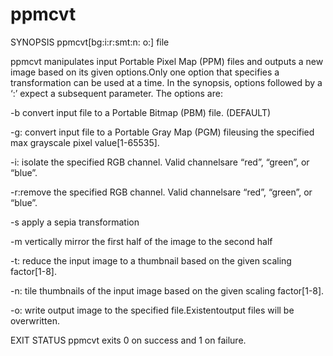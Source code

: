 # ppmcvt
SYNOPSIS
ppmcvt[bg:i:r:smt:n: o:] file

ppmcvt manipulates input Portable Pixel Map (PPM) files and outputs a new image based on its given options.Only one option that specifies a transformation can be used at a time. In the synopsis, options followed by a ‘:’ expect a subsequent parameter. The options are:

-b
convert input file to a Portable Bitmap (PBM) file. (DEFAULT)

-g:
convert input file to a Portable Gray Map (PGM) fileusing the specified max grayscale pixel value[1-65535].

-i:
isolate the specified RGB channel. Valid channelsare “red”, “green”, or “blue”.

-r:remove the specified RGB channel. Valid channelsare “red”, “green”, or “blue”.

-s
apply a sepia transformation

-m
vertically mirror the first half of the image to the second half

-t:
reduce the input image to a thumbnail based on the given scaling factor[1-8].

-n:
tile thumbnails of the input image based on the given scaling factor[1-8].

-o:
write output image to the specified file.Existentoutput files will be overwritten.

EXIT STATUS
ppmcvt exits 0 on success and 1 on failure.
